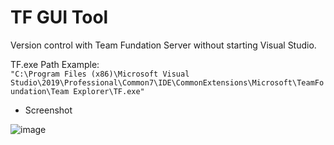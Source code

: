
TF GUI Tool
===========

Version control with Team Fundation Server without starting Visual Studio.

TF.exe Path Example:  
`"C:\Program Files (x86)\Microsoft Visual Studio\2019\Professional\Common7\IDE\CommonExtensions\Microsoft\TeamFoundation\Team Explorer\TF.exe" `

* Screenshot

![image](https://user-images.githubusercontent.com/4526937/190099162-b321abd8-21ad-462e-97be-97e003097572.png)

